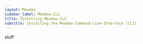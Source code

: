 ```yaml
---
layout: Meadow
sidebar_label: Meadow.CLI
title: Installing Meadow.CLI
subtitle: Installing the Meadow Command-Line-Interface (CLI).
---
```


stuff
